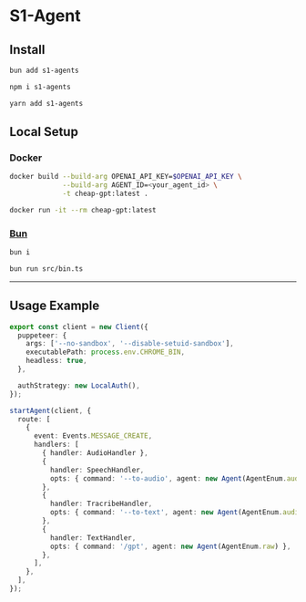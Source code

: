 # S1-Agent

## Install

```bash
bun add s1-agents
```

```bash
npm i s1-agents
```

```bash
yarn add s1-agents
```

## Local Setup

### Docker

```bash
docker build --build-arg OPENAI_API_KEY=$OPENAI_API_KEY \
             --build-arg AGENT_ID=<your_agent_id> \
             -t cheap-gpt:latest .
```

```bash
docker run -it --rm cheap-gpt:latest
```

### [Bun](https://bun.sh)

```bash
bun i
```

```bash
bun run src/bin.ts
```

---

## Usage Example

```ts
export const client = new Client({
  puppeteer: {
    args: ['--no-sandbox', '--disable-setuid-sandbox'],
    executablePath: process.env.CHROME_BIN,
    headless: true,
  },

  authStrategy: new LocalAuth(),
});

startAgent(client, {
  route: [
    {
      event: Events.MESSAGE_CREATE,
      handlers: [
        { handler: AudioHandler },
        {
          handler: SpeechHandler,
          opts: { command: '--to-audio', agent: new Agent(AgentEnum.audio) },
        },
        {
          handler: TracribeHandler,
          opts: { command: '--to-text', agent: new Agent(AgentEnum.audio) },
        },
        {
          handler: TextHandler,
          opts: { command: '/gpt', agent: new Agent(AgentEnum.raw) },
        },
      ],
    },
  ],
});
```
